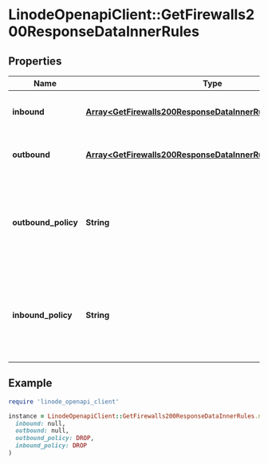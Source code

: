 # LinodeOpenapiClient::GetFirewalls200ResponseDataInnerRules

## Properties

| Name | Type | Description | Notes |
| ---- | ---- | ----------- | ----- |
| **inbound** | [**Array&lt;GetFirewalls200ResponseDataInnerRulesInboundInner&gt;**](GetFirewalls200ResponseDataInnerRulesInboundInner.md) | The inbound rules for the firewall, as a JSON array. | [optional] |
| **outbound** | [**Array&lt;GetFirewalls200ResponseDataInnerRulesOutboundInner&gt;**](GetFirewalls200ResponseDataInnerRulesOutboundInner.md) | The outbound rules for the firewall, as a JSON array. | [optional] |
| **outbound_policy** | **String** | The default behavior for outbound traffic. This setting can be overridden by [updating](https://techdocs.akamai.com/linode-api/reference/put-firewall-rules) the &#x60;outbound.action&#x60; property of the Firewall Rule. | [optional] |
| **inbound_policy** | **String** | The default behavior for inbound traffic. This setting can be overridden by [updating](https://techdocs.akamai.com/linode-api/reference/put-firewall-rules) the &#x60;inbound.action&#x60; property of the Firewall Rule. | [optional] |

## Example

```ruby
require 'linode_openapi_client'

instance = LinodeOpenapiClient::GetFirewalls200ResponseDataInnerRules.new(
  inbound: null,
  outbound: null,
  outbound_policy: DROP,
  inbound_policy: DROP
)
```

